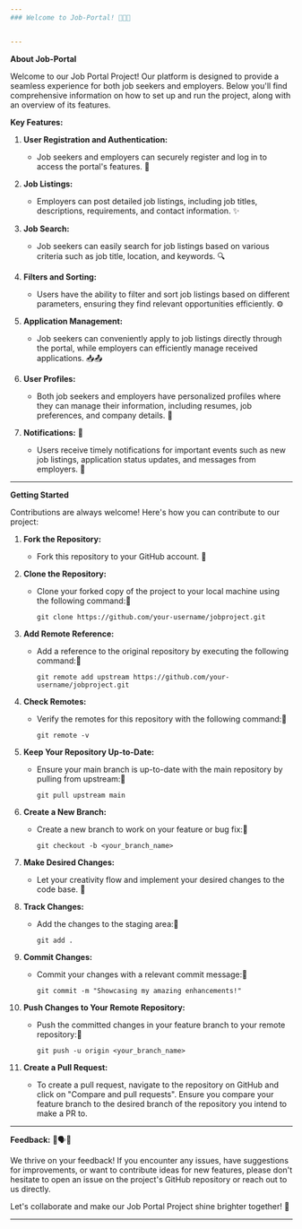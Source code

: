 ```yaml
---
### Welcome to Job-Portal! 🌟🌻✨


---
```


**About Job-Portal** 

Welcome to our Job Portal Project! Our platform is designed to provide a seamless experience for both job seekers and employers. Below you'll find comprehensive information on how to set up and run the project, along with an overview of its features.

**Key Features:**

   1. **User Registration and Authentication:** 
      - Job seekers and employers can securely register and log in to access the portal's features. 🚪

   2. **Job Listings:** 
      - Employers can post detailed job listings, including job titles, descriptions, requirements, and contact information. ✨

   3. **Job Search:** 
      - Job seekers can easily search for job listings based on various criteria such as job title, location, and keywords. 🔍

   4. **Filters and Sorting:** 
      - Users have the ability to filter and sort job listings based on different parameters, ensuring they find relevant opportunities efficiently. ⚙️

   5. **Application Management:** 
      - Job seekers can conveniently apply to job listings directly through the portal, while employers can efficiently manage received applications. 📥📤

   6. **User Profiles:** 
      - Both job seekers and employers have personalized profiles where they can manage their information, including resumes, job preferences, and company details. 👤

   7. **Notifications:** 🔔
      - Users receive timely notifications for important events such as new job listings, application status updates, and messages from employers. 🔔

---

**Getting Started**

Contributions are always welcome! Here's how you can contribute to our project:

 1. **Fork the Repository:**
    - Fork this repository to your GitHub account. 🍴

 2. **Clone the Repository:**
    - Clone your forked copy of the project to your local machine using the following command:📎
      ```
      git clone https://github.com/your-username/jobproject.git
      ```

 3. **Add Remote Reference:**
    - Add a reference to the original repository by executing the following command:📎
      ```
      git remote add upstream https://github.com/your-username/jobproject.git
      ```

 4. **Check Remotes:**
    - Verify the remotes for this repository with the following command:📎
      ```
      git remote -v
      ```

 5. **Keep Your Repository Up-to-Date:**
    - Ensure your main branch is up-to-date with the main repository by pulling from upstream:📎
      ```
      git pull upstream main
      ```

 6. **Create a New Branch:**
    - Create a new branch to work on your feature or bug fix:📎
      ```
      git checkout -b <your_branch_name>
      ```

 7. **Make Desired Changes:**
    - Let your creativity flow and implement your desired changes to the code base. 🎨

 8. **Track Changes:**
    - Add the changes to the staging area:📎
      ```
      git add .
      ```

 9. **Commit Changes:**
    - Commit your changes with a relevant commit message:📎
      ```
      git commit -m "Showcasing my amazing enhancements!"
      ```

 10. **Push Changes to Your Remote Repository:**
     - Push the committed changes in your feature branch to your remote repository:📎
       ```
       git push -u origin <your_branch_name>
       ```

 11. **Create a Pull Request:**
     - To create a pull request, navigate to the repository on GitHub and click on "Compare and pull requests". Ensure you compare your feature branch to the desired branch of the repository you intend to make a PR to.

---

**Feedback:** 💭🗣️💌

We thrive on your feedback! If you encounter any issues, have suggestions for improvements, or want to contribute ideas for new features, please don't hesitate to open an issue on the project's GitHub repository or reach out to us directly.

Let's collaborate and make our Job Portal Project shine brighter together! 🚀

---
